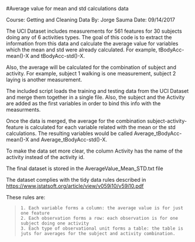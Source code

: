 #Average value for mean and std calculations data

Course: Getting and Cleaning Data
 By: Jorge Sauma
  Date: 09/14/2017
 
 The UCI Dataset includes measurements for 561 features for 30 subjects doing any of 6 activities types. The goal of this code is to extract the information from this data and calculate the average value for variables which the mean and std were already calculated. For example, tBodyAcc-mean()-X and tBodyAcc-std()-X.

Also, the average will be calculated for the combination of subject and activity. For example, subject 1 walking is one measurement, subject 2 laying is another measurement. 

The included script loads the training and testing data from the UCI Dataset and merge them together in a single file. Also, the subject and the Activity are added as the first variables in order to bind this info with the measurments.

Once the data is merged, the average for the combination subject-activity-feature is calculated for each variable related with the mean or the std calculations. The resulting variables would
be called Average_tBodyAcc-mean()-X and Average_tBodyAcc-std()-X.

To make the data set more clear, the column Activity has the name of
the activity instead of the activity id.
 
The final dataset is stored in the AverageValue_Mean_STD.txt file

The dataset complies with the tidy data rules described in 
https://www.jstatsoft.org/article/view/v059i10/v59i10.pdf

These rules are:
>     1. Each variable forms a column: the average value is for just one feature
>     2. Each observation forms a row: each observation is for one subject doing one activity
>     3. Each type of observational unit forms a table: the table is juts for averages for the subject and activity combination.
